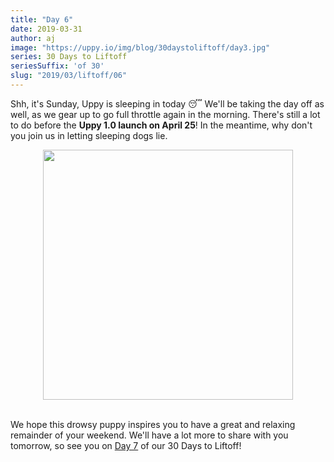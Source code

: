 ```yaml
---
title: "Day 6"
date: 2019-03-31
author: aj
image: "https://uppy.io/img/blog/30daystoliftoff/day3.jpg"
series: 30 Days to Liftoff
seriesSuffix: 'of 30'
slug: "2019/03/liftoff/06"
---
```


Shh, it's Sunday, Uppy is sleeping in today :sleeping: We'll be taking the day off as well, as we gear up to go full throttle again in the morning. There's still a lot to do before the **Uppy 1.0 launch on April 25**! In the meantime, why don't you join us in letting sleeping dogs lie.

<!--truncate-->

<center><img width="400"  src="https://media.giphy.com/media/26n6UOQke3xCpsbWo/giphy.gif" /><br/><br/></center>

We hope this drowsy puppy inspires you to have a great and relaxing remainder of your weekend. We'll have a lot more to share with you tomorrow, so see you on [Day 7](/blog/2019/04/liftoff-07/) of our 30 Days to Liftoff!

